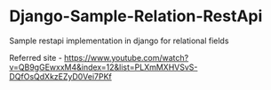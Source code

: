 # Django-Sample-Relation-RestApi
Sample restapi implementation in django for relational fields

Referred site - https://www.youtube.com/watch?v=QB9gGEwxxM4&index=12&list=PLXmMXHVSvS-DQfOsQdXkzEZyD0Vei7PKf
